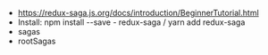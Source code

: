 

- https://redux-saga.js.org/docs/introduction/BeginnerTutorial.html
- Install: npm install --save - redux-saga / yarn add redux-saga
- sagas
- rootSagas